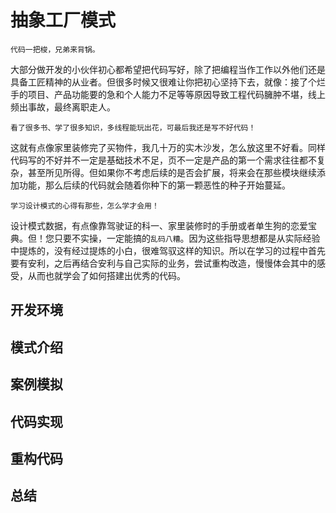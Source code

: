# 抽象工厂模式

`代码一把梭，兄弟来背锅。`

大部分做开发的小伙伴初心都希望把代码写好，除了把编程当作工作以外他们还是具备工匠精神的从业者。但很多时候又很难让你把初心坚持下去，就像：接了个烂手的项目、产品功能要的急和个人能力不足等等原因导致工程代码臃肿不堪，线上频出事故，最终离职走人。

`看了很多书、学了很多知识，多线程能玩出花，可最后我还是写不好代码！`

这就有点像家里装修完了买物件，我几十万的实木沙发，怎么放这里不好看。同样代码写的不好并不一定是基础技术不足，页不一定是产品的第一个需求往往都不复杂，甚至所见所得。但如果你不考虑后续的是否会扩展，将来会在那些模块继续添加功能，那么后续的代码就会随着你种下的第一颗恶性的种子开始蔓延。

`学习设计模式的心得有那些，怎么学才会用！`

设计模式数据，有点像靠驾驶证的科一、家里装修时的手册或者单生狗的恋爱宝典。但！您只要不实操，一定能搞的`乱码八糟`。因为这些指导思想都是从实际经验中提炼的，没有经过提炼的小白，很难驾驭这样的知识。所以在学习的过程中首先要有安利，之后再结合安利与自己实际的业务，尝试重构改造，慢慢体会其中的感受，从而也就学会了如何搭建出优秀的代码。

## 开发环境

## 模式介绍

## 案例模拟

## 代码实现

## 重构代码

## 总结